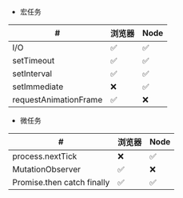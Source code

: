 - 宏任务

| #	| 浏览器 |	Node |
| --| -----| ----|
|I/O|	✅	|✅|
|setTimeout|	✅	|✅|
|setInterval|	✅	|✅
|setImmediate|	❌|	✅|
|requestAnimationFrame|	✅	|❌|


- 微任务

|#	|浏览器	|Node|
| --| -----| ----|
|process.nextTick|	❌|	✅|
|MutationObserver	|✅	|❌|
|Promise.then catch finally|	✅	|✅|
